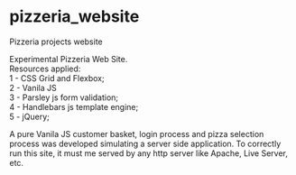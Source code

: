 # pizzeria_website

Pizzeria projects website

Experimental Pizzeria Web Site.<br>
Resources applied:<br>
1 - CSS Grid and Flexbox;<br>
2 - Vanila JS<br>
3 - Parsley js form validation;<br>
4 - Handlebars js template engine;<br>
5 - jQuery;<br>

A pure Vanila JS customer basket, login process and pizza selection process was developed simulating a server side application.
To correctly run this site, it must me served by any http server like Apache, Live Server, etc.
